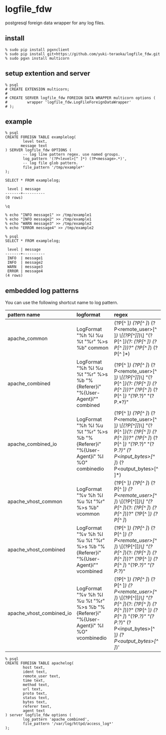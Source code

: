 logfile_fdw
==================================

postgresql foreign data wrapper for any log files.

install
---------------------

    % sudo pip install pgxnclient
    % sudo pip install git+https://github.com/yuki-teraoka/logfile_fdw.git
    % sudo pgxn install multicorn


setup extention and server
---------------------

    % psql
    # CREATE EXTENSION multicorn;
    # 
    # CREATE SERVER logfile_fdw FOREIGN DATA WRAPPER multicorn options (
    #         wrapper 'logfile_fdw.LogFileForeignDataWrapper'
    # );


example
---------------------

    % psql
    CREATE FOREIGN TABLE examplelog(
            level text,
           message text
    ) SERVER logfile_fdw OPTIONS (
            -- log line pattern regex. use named groups.
            log_pattern '(?P<level>[^ ]*) (?P<message>.*)',
            -- log file glob pattern. 
            file_pattern '/tmp/example*'
    );
    
    SELECT * FROM examplelog;
    
     level | message
    -------+----------
    (0 rows)
    
    \q

    % echo "INFO message1" >> /tmp/example1
    % echo "INFO message2" >> /tmp/example1
    % echo "WARN message3" >> /tmp/example2
    % echo "ERROR message4" >> /tmp/example2

    % psql
    SELECT * FROM examplelog;
    
     level | message
    -------+----------
     INFO  | message1
     INFO  | message2
     WARN  | message3
     ERROR | message4
    (4 rows)


embedded log patterns
---------------------

You can use the following shortcut name to log pattern.

| pattern name              | logformat   | regex       |
|:--------------------------|:------------|:------------|
| apache_common             | LogFormat "%h %l %u %t \"%r\" %>s %b" common                                                  | (?P<host>[^ ]*) (?P<ident>[^ ]*) (?P<remote_user>[^ ]*) \\[(?P<time>[^]]*)\\] "(?P<method>[^ ]*)(?: *(?P<url>[^ ]*) *(?P<proto>[^ ]*))?" (?P<status>[^ ]*) (?P<bytes>[^ ]*) |
| apache_combined           | LogFormat "%h %l %u %t \"%r\" %>s %b \"%{Referer}i\" \"%{User-Agent}i\"" combined             | (?P<host>[^ ]*) (?P<ident>[^ ]*) (?P<remote_user>[^ ]*) \\[(?P<time>[^]]*)\\] "(?P<method>[^ ]*)(?: *(?P<url>[^ ]*) *(?P<proto>[^ ]*))?" (?P<status>[^ ]*) (?P<bytes>[^ ]*) "(?P<referer>.*?)" "(?P<agent>.*?)" |
| apache_combined_io        | LogFormat "%h %l %u %t \"%r\" %>s %b \"%{Referer}i\" \"%{User-Agent}i\" %I %O" combinedio     | (?P<host>[^ ]*) (?P<ident>[^ ]*) (?P<remote_user>[^ ]*) \\[(?P<time>[^]]*)\\] "(?P<method>[^ ]*)(?: *(?P<url>[^ ]*) *(?P<proto>[^ ]*))?" (?P<status>[^ ]*) (?P<bytes>[^ ]*) "(?P<referer>.*?)" "(?P<agent>.*?)" (?P<input_bytes>[^ ]*) (?P<output_bytes>[^ ]*) |
| apache_vhost_common       | LogFormat "%v %h %l %u %t \"%r\" %>s %b" vcommon                                              | (?P<vhost>[^ ]*) (?P<host>[^ ]*) (?P<ident>[^ ]*) (?P<remote_user>[^ ]*) \\[(?P<time>[^]]*)\\] "(?P<method>[^ ]*)(?: *(?P<url>[^ ]*) *(?P<proto>[^ ]*))?" (?P<status>[^ ]*) (?P<bytes>[^ ]*) |
| apache_vhost_combined     | LogFormat "%v %h %l %u %t \"%r\" %>s %b \"%{Referer}i\" \"%{User-Agent}i\"" vcombined         | (?P<vhost>[^ ]*) (?P<host>[^ ]*) (?P<ident>[^ ]*) (?P<remote_user>[^ ]*) \\[(?P<time>[^]]*)\\] "(?P<method>[^ ]*)(?: *(?P<url>[^ ]*) *(?P<proto>[^ ]*))?" (?P<status>[^ ]*) (?P<bytes>[^ ]*) "(?P<referer>.*?)" "(?P<agent>.*?)" |
| apache_vhost_combined_io  | LogFormat "%v %h %l %u %t \"%r\" %>s %b \"%{Referer}i\" \"%{User-Agent}i\" %I %O" vcombinedio | (?P<vhost>[^ ]*) (?P<host>[^ ]*) (?P<ident>[^ ]*) (?P<remote_user>[^ ]*) \\[(?P<time>[^]]*)\\] "(?P<method>[^ ]*)(?: *(?P<url>[^ ]*) *(?P<proto>[^ ]*))?" (?P<status>[^ ]*) (?P<bytes>[^ ]*) "(?P<referer>.*?)" "(?P<agent>.*?)" (?P<input_bytes>[^ ]*) (?P<output_bytes>[^ ]*)' |


    % psql
    CREATE FOREIGN TABLE apachelog(
            host text,
            ident text,
            remote_user text,
            time text,
            method text,
            url text,
            proto text,
            status text,
            bytes text,
            referer text,
            agent text
    ) server logfile_fdw options (
            log_pattern 'apache_combined',
            file_pattern '/var/log/httpd/access_log*'
    );
